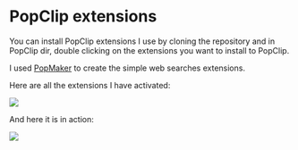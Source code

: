 # PopClip extensions

You can install PopClip extensions I use by cloning the repository and in PopClip dir, double clicking on the extensions you want to install to PopClip.

I used [PopMaker](http://brettterpstra.com/2014/05/12/popmaker-popclip-extension-generator/) to create the simple web searches extensions.

Here are all the extensions I have activated:

![](https://i.imgur.com/w736lg5.png)

And here it is in action:

![](https://i.imgur.com/27khhEM.png)

